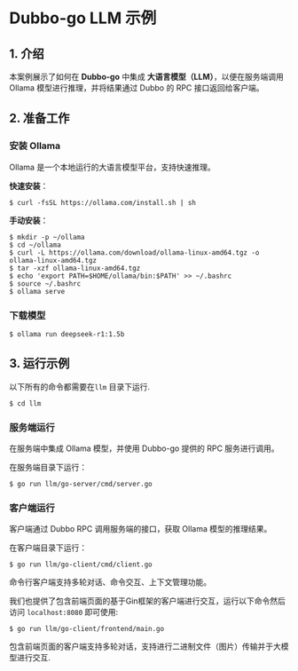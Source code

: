 # Dubbo-go LLM 示例

## 1. **介绍**

本案例展示了如何在 **Dubbo-go** 中集成 **大语言模型（LLM）**，以便在服务端调用 Ollama 模型进行推理，并将结果通过 Dubbo 的 RPC 接口返回给客户端。

## 2. **准备工作**

### **安装 Ollama**

Ollama 是一个本地运行的大语言模型平台，支持快速推理。

**快速安装**：

```shell
$ curl -fsSL https://ollama.com/install.sh | sh
```

**手动安装**：

```shell
$ mkdir -p ~/ollama
$ cd ~/ollama
$ curl -L https://ollama.com/download/ollama-linux-amd64.tgz -o ollama-linux-amd64.tgz
$ tar -xzf ollama-linux-amd64.tgz
$ echo 'export PATH=$HOME/ollama/bin:$PATH' >> ~/.bashrc
$ source ~/.bashrc
$ ollama serve
```

### 下载模型

```shell
$ ollama run deepseek-r1:1.5b
```

## **3. 运行示例**

以下所有的命令都需要在```llm``` 目录下运行.

```shell
$ cd llm
```
### **服务端运行**

在服务端中集成 Ollama 模型，并使用 Dubbo-go 提供的 RPC 服务进行调用。

在服务端目录下运行：

```shell
$ go run llm/go-server/cmd/server.go
```

### **客户端运行**

客户端通过 Dubbo RPC 调用服务端的接口，获取 Ollama 模型的推理结果。

在客户端目录下运行：

```shell
$ go run llm/go-client/cmd/client.go
```

命令行客户端支持多轮对话、命令交互、上下文管理功能。

我们也提供了包含前端页面的基于Gin框架的客户端进行交互，运行以下命令然后访问 ```localhost:8080``` 即可使用:

```shell
$ go run llm/go-client/frontend/main.go
```

包含前端页面的客户端支持多轮对话，支持进行二进制文件（图片）传输并于大模型进行交互.

